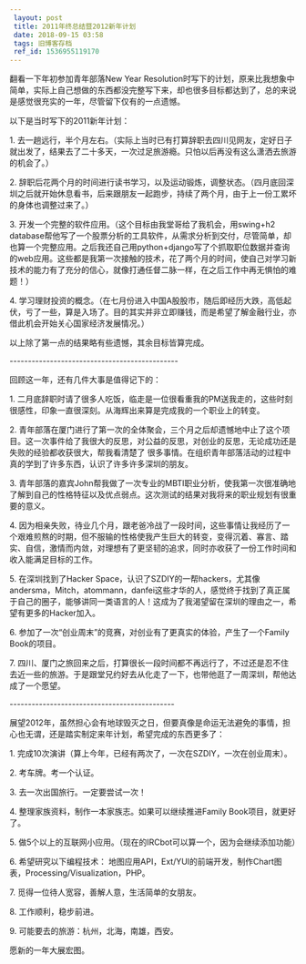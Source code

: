 ```yaml
---
 layout: post
 title: 2011年终总结暨2012新年计划
 date: 2018-09-15 03:58
 tags: 旧博客存档
 ref_id: 1536955119170
---
```

翻看一下年初参加青年部落New Year
Resolution时写下的计划，原来比我想象中简单，实际上自己想做的东西都没完整写下来，却也很多目标都达到了，总的来说是感觉很充实的一年，尽管留下仅有的一点遗憾。

以下是当时写下的2011新年计划：

1\.
去一趟远行，半个月左右。（实际上当时已有打算辞职去四川见网友，定好日子就出发了，结果去了二十多天，一次过足旅游瘾。只怕以后再没有这么潇洒去旅游的机会了。）

2\.
辞职后花两个月的时间进行读书学习，以及运动锻炼，调整状态。（四月底回深圳之后就开始休息看书，后来跟朋友一起跑步，持续了两个月，由于上一份工累坏的身体也调整过来了。）

3\. 开发一个完整的软件应用。（这个目标由我堂哥给了我机会，用swing+h2
database帮他写了一个股票分析的工具软件，从需求分析到交付，尽管简单，却也算一个完整应用。之后我还自己用python+django写了个抓取职位数据并查询的web应用。这些都是我第一次接触的技术，花了两个月的时间，使自己对学习新技术的能力有了充分的信心，就像打通任督二脉一样，在之后工作中再无惧怕的难题！）

4\.
学习理财投资的概念。（在七月份进入中国A股股市，随后即经历大跌，高低起伏，亏了一些，算是入场了。目的其实并非立即赚钱，而是希望了解金融行业，亦借此机会开始关心国家经济发展情况。）

以上除了第一点的结果略有些遗憾，其余目标皆算完成。

\----------------------------------------------

回顾这一年，还有几件大事是值得记下的：

1\. 二月底辞职时请了很多人吃饭，临走是一位很看重我的PM送我走的，这些时刻很感性，印象一直很深刻。从海辉出来算是完成我的一个职业上的转变。

2\.
青年部落在厦门进行了第一次的全体聚会，三个月之后却遗憾地中止了这个项目。这一次事件给了我很大的反思，对公益的反思，对创业的反思，无论成功还是失败的经验都收获很大，帮我看清楚了
很多事情。在组织青年部落活动的过程中真的学到了许多东西，认识了许多许多深圳的朋友。

3\.
青年部落的嘉宾John帮我做了一次专业的MBTI职业分析，使我第一次很准确地了解到自己的性格特征以及优点弱点。这次测试的结果对我将来的职业规划有很重要的意义。

4\.
因为相亲失败，待业几个月，跟老爸冷战了一段时间，这些事情让我经历了一个艰难煎熬的时期，但不服输的性格使我产生巨大的转变，变得沉着、寡言、踏实、自信，激情而内敛，对理想有了更坚韧的追求，同时亦收获了一份工作时间和收入能满足目标的工作。

5\. 在深圳找到了Hacker
Space，认识了SZDIY的一帮hackers，尤其像andersma，Mitch，atommann，danfei这些才华的人，感觉终于找到了真正属于自己的圈子，能够讲同一类语言的人！这成为了我渴望留在深圳的理由之一，希望有更多的Hacker加入。

6\. 参加了一次“创业周末”的竞赛，对创业有了更真实的体验，产生了一个Family Book的项目。

7\.
四川、厦门之旅回来之后，打算很长一段时间都不再远行了，不过还是忍不住去近一些的旅游。于是跟堂兄约好去从化走了一下，也带他逛了一周深圳，帮他达成了一个愿望。

 \---------------------------------------------

展望2012年，虽然担心会有地球毁灭之日，但要真像是命运无法避免的事情，担心也无谓，还是踏实制定来年计划，希望完成的东西更多了：

1\. 完成10次演讲（算上今年，已经有两次了，一次在SZDIY，一次在创业周末）。

2\. 考车牌。考一个认证。

3\. 去一次出国旅行。一定要尝试一次！

4\. 整理家族资料，制作一本家族志。如果可以继续推进Family Book项目，就更好了。

5\. 做5个以上的互联网小应用。（现在的IRCbot可以算一个，因为会继续添加功能）

6\. 希望研究以下编程技术： 地图应用API，Ext/YUI的前端开发，制作Chart图表，Processing/Visualization，PHP。

7\. 觅得一位待人宽容，善解人意，生活简单的女朋友。

8\. 工作顺利，稳步前进。

9\. 可能要去的旅游：杭州，北海，南雄，西安。



愿新的一年大展宏图。

